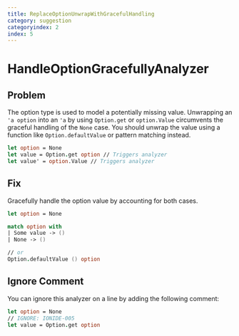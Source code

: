 ```yaml
---
title: ReplaceOptionUnwrapWithGracefulHandling
category: suggestion
categoryindex: 2
index: 5
---
```

# HandleOptionGracefullyAnalyzer

## Problem
The option type is used to model a potentially missing value. Unwrapping an `'a option` into an `'a` by using `Option.get` or `option.Value` circumvents the graceful handling of the `None` case. You should unwrap the value using a function like `Option.defaultValue` or pattern matching instead.

```fsharp
let option = None
let value = Option.get option // Triggers analyzer 
let value' = option.Value // Triggers analyzer
```

## Fix

Gracefully handle the option value by accounting for both cases.

```fsharp
let option = None

match option with
| Some value -> ()
| None -> ()

// or
Option.defaultValue () option
```

## Ignore Comment

You can ignore this analyzer on a line by adding the following comment:

```fsharp
let option = None
// IGNORE: IONIDE-005
let value = Option.get option
```
